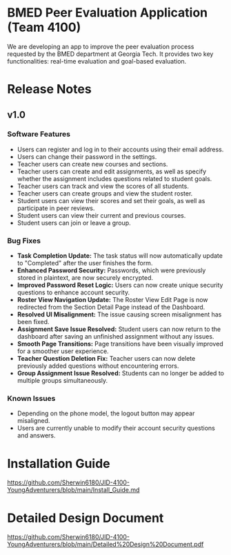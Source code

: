 # BMED Peer Evaluation Application (Team 4100)

We are developing an app to improve the peer evaluation process requested by the BMED department at Georgia Tech. It provides two key functionalities: real-time evaluation and goal-based evaluation.
# Release Notes
## v1.0
### Software Features
* Users can register and log in to their accounts using their email address.
* Users can change their password in the settings.
* Teacher users can create new courses and sections.
* Teacher users can create and edit assignments, as well as specify whether the assignment includes questions related to student goals.
* Teacher users can track and view the scores of all students.
* Teacher users can create groups and view the student roster.
* Student users can view their scores and set their goals, as well as participate in peer reviews.
* Student users can view their current and previous courses.
* Student users can join or leave a group.
### Bug Fixes
* **Task Completion Update:** The task status will now automatically update to "Completed" after the user finishes the form.
* **Enhanced Password Security:** Passwords, which were previously stored in plaintext, are now securely encrypted.
* **Improved Password Reset Logic:** Users can now create unique security questions to enhance account security.
* **Roster View Navigation Update:** The Roster View Edit Page is now redirected from the Section Detail Page instead of the Dashboard.
* **Resolved UI Misalignment:** The issue causing screen misalignment has been fixed.
* **Assignment Save Issue Resolved:** Student users can now return to the dashboard after saving an unfinished assignment without any issues.
* **Smooth Page Transitions:** Page transitions have been visually improved for a smoother user experience.
* **Teacher Question Deletion Fix:** Teacher users can now delete previously added questions without encountering errors.
* **Group Assignment Issue Resolved:** Students can no longer be added to multiple groups simultaneously.
### Known Issues
* Depending on the phone model, the logout button may appear misaligned.
* Users are currently unable to modify their account security questions and answers.
# Installation Guide
https://github.com/Sherwin6180/JID-4100-YoungAdventurers/blob/main/Install_Guide.md
# Detailed Design Document
https://github.com/Sherwin6180/JID-4100-YoungAdventurers/blob/main/Detailed%20Design%20Document.pdf
